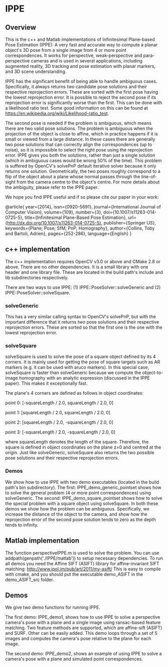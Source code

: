 # IPPE
## Overview
This is the c++ and Matlab implementations of Infinitesimal Plane-based Pose Estimation (IPPE): A very fast and accurate way to compute a planar object's 3D pose from a single image from 4 or more point correspondences. It works for perspective, weak-perspective and para-perspective cameras and is used in several applications, including augmented reality, 3D tracking and pose estimation with planar markers, and 3D scene understanding.

IPPE has the significant benefit of being able to handle ambiguous cases. Specifically, it always returns *two* candidate pose solutions and their respective reprojection errors. These are sorted with the first pose having the lowest reprojection error. It is possible to reject the second pose if its reprojection error is significantly worse than the first. This can be done with a likelihood ratio test. Some good information on this can be found at https://en.wikipedia.org/wiki/Likelihood-ratio_test.

The second pose is needed if the problem is ambiguous, which means there are two valid pose solutions. The problem is ambiguous when the projection of the object is close to affine, which in practice happens if it is small or viewed from a large distance. In these cases there are generally two pose solutions that can correctly align the correspondences (up to noise), so it is impossible to select the right pose using the reprojection error. IPPE gives you both the solutions, rather than just a single solution (which in ambiguous cases would be wrong 50% of the time). This problem is suffered by OpenCV's solvePnP default iterative solver because it only returns one solution. Geometrically, the two poses roughly correspond to a flip of the object about a plane whose normal passes through the line-of-sight from the camera centre to the object's centre. For more details about the ambiguity, please refer to the IPPE paper.

We hope you find IPPE useful and if so please cite our paper in your work:

@article{
year={2014},
issn={0920-5691},
journal={International Journal of Computer Vision},
volume={109},
number={3},
doi={10.1007/s11263-014-0725-5},
title={Infinitesimal Plane-Based Pose Estimation},
url={http://dx.doi.org/10.1007/s11263-014-0725-5},
publisher={Springer US},
keywords={Plane; Pose; SfM; PnP; Homography},
author={Collins, Toby and Bartoli, Adrien},
pages={252-286},
language={English}
}

## c++ implementation
The c++ implementation requires OpenCV v3.0 or above and CMake 2.8 or above. There are no other dependencies. It is a small library with one header and one library file. These are located in the build path's include and lib subdirectories respectively.

There are two ways to use IPPE: (1) IPPE::PoseSolver::solveGeneric and (2) IPPE::PoseSolver::solveSquare.

### solveGeneric
 This has a very similar calling syntax to OpenCV's solvePnP, but with the important difference that it returns *two*
 pose solutions and their respective reprojection errors. These are sorted so that the first one is the one with the lowest reprojection error.

### solveSquare
 solveSquare is used to solve the pose of a square object defined by its 4 corners. It is mainly used for getting the pose of square targets such as AR markers (e.g. it can be used with aruco markers). In this special case, solveSquare is faster than solveGeneric because we compute the object-to-image homography with an analytic expression (discussed in the IPPE paper). This makes it exceptionally fast.
 
The plane's 4 corners are defined as follows in object coordinates:

point 0: [-squareLength / 2.0, squareLength / 2.0, 0]

point 1: [squareLength / 2.0, squareLength / 2.0, 0]

point 2: [squareLength / 2.0, -squareLength / 2.0, 0]

point 3: [-squareLength / 2.0, -squareLength / 2.0, 0]

 where squareLength denotes the length of the square. Therefore, the square is defined in object coordinates on the plane z=0 and centred at the origin.
 Just like solveGeneric, solveSquare also returns the two possible pose solutions and their respective reprojection errors.

### Demos
We show how to use IPPE with two demo executables (located in the build path's bin subdirectory). The first: IPPE_demo_generic_pointset shows how to solve the general problem (4 or more point correspondences) using solveGeneric. The second: IPPE_demo_square_pointset shows how to solve the special problem with a square object using solveSquare. In both these demos we show how the problem can be ambiguous. Specifically, we increase the distance of the object to the camera, and show how the reprojection error of the second pose solution tends to zero as the depth tends to infinity.

## Matlab implementation
The function perspectiveIPPE.m is used to solve the problem. You can use addpath(genpath('./IPPE/matlab')) to setup necessary dependencies. To run all demos you need the Affine SIFT (ASIFT) library for affine-invariant SIFT matching: http://www.ipol.im/pub/art/2011/my-asift/ This is easy to compile with cmake, and you should put the executable demo_ASIFT in the demo_ASIFT_src folder.

## Demos
We give two demo functions for running IPPE.

The first demo: IPPE_demo1, shows how to use IPPE to solve a perspective camera's pose with a plane and a single image using ransac-based feature matching. Two feature methods are supported, which are affine-sift (ASIFT) and SURF. Other can be easily added. This demo loops through a set of 5 images and computes the camera's pose relative to the plane for each image.

The second demo: IPPE_demo2, shows an example of using IPPE to solve a camera's pose with a plane and simulated point correspondences.
